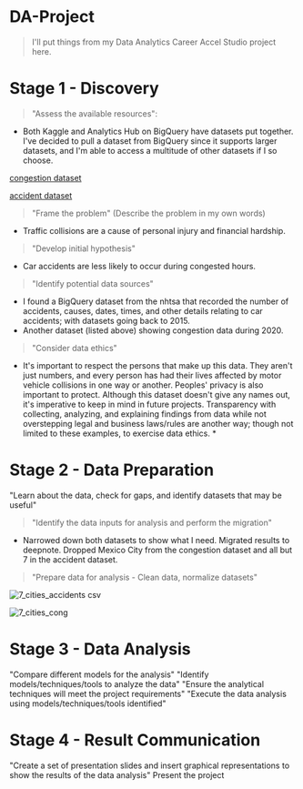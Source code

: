 # DA-Project
> I'll put things from my Data Analytics Career Accel Studio project here.
# Stage 1 - Discovery

> "Assess the available resources":
> 
  * Both Kaggle and Analytics Hub on BigQuery have datasets put together. I've decided to pull a dataset from BigQuery since it supports larger datasets, and       I'm able to access a multitude of other datasets if I so choose.
  
  [congestion dataset](https://console.cloud.google.com/bigquery?project=stalwart-topic-372019&ws=!1m18!1m4!4m3!1sbigquery-public-data!2scovid19_google_mobility!3smobility_report!1m4!4m3!1sbigquery-public-data!2scovid19_geotab_mobility_impact!3scity_congestion!1m3!8m2!1s969132371377!2s12eb8ac73aab45439c9e07cfdbb3e4da!1m3!8m2!1s969132371377!2s443349a901e64a429d62e942433449b0)
  
  [accident dataset](https://console.cloud.google.com/bigquery?project=stalwart-topic-372019&ws=!1m18!1m4!4m3!1sbigquery-public-data!2scovid19_google_mobility!3smobility_report!1m4!4m3!1sbigquery-public-data!2snhtsa_traffic_fatalities!3s%20accident_2020!1m3!8m2!1s969132371377!2s12eb8ac73aab45439c9e07cfdbb3e4da!1m3!8m2!1s969132371377!2s443349a901e64a429d62e942433449b0)
  
> "Frame the problem" (Describe the problem in my own words)

  * Traffic collisions are a cause of personal injury and financial hardship. 
  
> "Develop initial hypothesis"

  * Car accidents are less likely to occur during congested hours.
  
> "Identify potential data sources"

  * I found a BigQuery dataset from the nhtsa that recorded the number of accidents, causes, dates, times, and other details relating to car accidents; with datasets going back to 2015. 
  * Another dataset (listed above) showing congestion data during 2020.
  
> "Consider data ethics"

  * It's important to respect the persons that make up this data. They aren't just numbers, and every person has had their lives affected by motor vehicle collisions in one way or another. Peoples' privacy is also important to protect. Although this dataset doesn't give any names out, it's imperative to keep in mind in future projects. Transparency with collecting, analyzing, and explaining findings from data while not overstepping legal and business laws/rules are another way; though not limited to these examples, to exercise data ethics. *
  
# Stage 2 - Data Preparation
"Learn about the data, check for gaps, and identify datasets that may be useful"
 
> "Identify the data inputs for analysis and perform the migration"

  * Narrowed down both datasets to show what I need. Migrated results to deepnote. Dropped Mexico City from the congestion dataset and all but 7 in the accident dataset.
 
> "Prepare data for analysis - Clean data, normalize datasets"

![7_cities_accidents csv](https://user-images.githubusercontent.com/114529109/209414465-973b2cd7-e2a4-40e5-9886-0f3bfb27ed07.png)

![7_cities_cong](https://user-images.githubusercontent.com/114529109/209414469-5ebfde53-57c9-4412-ba97-b092fb848704.png)


# Stage 3 - Data Analysis
"Compare different models for the analysis"
"Identify models/techniques/tools to analyze the data"
"Ensure the analytical techniques will meet the project requirements"
"Execute the data analysis using models/techniques/tools identified"
# Stage 4 - Result Communication
"Create a set of presentation slides and insert graphical representations to show the results of the data analysis"
Present the project
